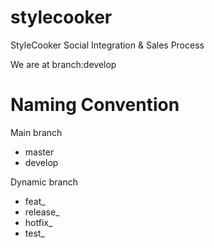 # stylecooker
StyleCooker Social Integration &amp; Sales Process

We are at branch:develop

# Naming Convention

Main branch
* master
* develop

Dynamic branch
* feat_
* release_
* hotfix_
* test_
